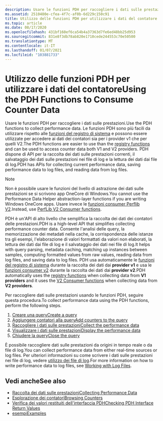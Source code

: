 ```yaml
---
description: Usare le funzioni PDH per raccogliere i dati sulle prestazioni.
ms.assetid: 2510480e-cfea-4f7c-af0b-6d229c150c91
title: Utilizzo delle funzioni PDH per utilizzare i dati del contatore
ms.topic: article
ms.date: 08/17/2020
ms.openlocfilehash: 431bf160ef6ca54b4a37363d7fe6ed48bb25d953
ms.sourcegitcommit: 831e8f3db78ab820e1710cede244553c70e50500
ms.translationtype: MT
ms.contentlocale: it-IT
ms.lasthandoff: 01/07/2021
ms.locfileid: "103881733"
---
```

# <a name="using-the-pdh-functions-to-consume-counter-data"></a><span data-ttu-id="8bbf2-103">Utilizzo delle funzioni PDH per utilizzare i dati del contatore</span><span class="sxs-lookup"><span data-stu-id="8bbf2-103">Using the PDH Functions to Consume Counter Data</span></span>

<span data-ttu-id="8bbf2-104">Usare le funzioni PDH per raccogliere i dati sulle prestazioni.</span><span class="sxs-lookup"><span data-stu-id="8bbf2-104">Use the PDH functions to collect performance data.</span></span> <span data-ttu-id="8bbf2-105">Le funzioni PDH sono più facili da utilizzare rispetto alle [funzioni del registro di sistema](using-the-registry-functions-to-consume-counter-data.md) e possono essere utilizzate per accedere ai dati dei contatori sia per i provider v1 che per quelli V2.</span><span class="sxs-lookup"><span data-stu-id="8bbf2-105">The PDH functions are easier to use than the [registry functions](using-the-registry-functions-to-consume-counter-data.md) and can be used to access counter data both V1 and V2 providers.</span></span> <span data-ttu-id="8bbf2-106">PDH dispone di API per la raccolta dei dati sulle prestazioni correnti, il salvataggio dei dati sulle prestazioni nei file di log e la lettura dei dati dai file di log.</span><span class="sxs-lookup"><span data-stu-id="8bbf2-106">PDH has APIs for collecting current performance data, saving performance data to log files, and reading data from log files.</span></span>

> [!Note]
> <span data-ttu-id="8bbf2-107">Non è possibile usare le funzioni del livello di astrazione dei dati sulle prestazioni se si scrivono app OneCore di Windows.</span><span class="sxs-lookup"><span data-stu-id="8bbf2-107">You cannot use the Performance Data Helper abstraction-layer functions if you are writing Windows OneCore apps.</span></span> <span data-ttu-id="8bbf2-108">Usare invece le [funzioni consumer Perflib V2](using-the-perflib-functions-to-consume-counter-data.md).</span><span class="sxs-lookup"><span data-stu-id="8bbf2-108">Instead, use [PerfLib V2 Consumer functions](using-the-perflib-functions-to-consume-counter-data.md).</span></span>

<span data-ttu-id="8bbf2-109">PDH è un'API di alto livello che semplifica la raccolta dei dati dei contatori delle prestazioni.</span><span class="sxs-lookup"><span data-stu-id="8bbf2-109">PDH is a high-level API that simplifies collecting performance counter data.</span></span> <span data-ttu-id="8bbf2-110">Consente l'analisi delle query, la memorizzazione dei metadati nella cache, la corrispondenza delle istanze tra gli esempi, l'elaborazione di valori formattati da valori non elaborati, la lettura dei dati dai file di log e il salvataggio dei dati nei file di log.</span><span class="sxs-lookup"><span data-stu-id="8bbf2-110">It helps with query parsing, metadata caching, matching up instances between samples, computing formatted values from raw values, reading data from log files, and saving data to log files.</span></span> <span data-ttu-id="8bbf2-111">PDH usa automaticamente le [funzioni del registro di sistema](using-the-registry-functions-to-consume-counter-data.md) durante la raccolta dei dati dai **provider v1** e usa le [funzioni consumer v2](using-the-perflib-functions-to-consume-counter-data.md) durante la raccolta dei dati dai **provider v2**.</span><span class="sxs-lookup"><span data-stu-id="8bbf2-111">PDH automatically uses the [registry functions](using-the-registry-functions-to-consume-counter-data.md) when collecting data from **V1 providers** and it uses the [V2 Consumer functions](using-the-perflib-functions-to-consume-counter-data.md) when collecting data from **V2 providers**.</span></span>

<span data-ttu-id="8bbf2-112">Per raccogliere dati sulle prestazioni usando le funzioni PDH, seguire questa procedura.</span><span class="sxs-lookup"><span data-stu-id="8bbf2-112">To collect performance data using the PDH functions, perform the following steps.</span></span>

1. [<span data-ttu-id="8bbf2-113">Creare una query</span><span class="sxs-lookup"><span data-stu-id="8bbf2-113">Create a query</span></span>](creating-a-query.md)
2. [<span data-ttu-id="8bbf2-114">Aggiungere contatori alla query</span><span class="sxs-lookup"><span data-stu-id="8bbf2-114">Add counters to the query</span></span>](creating-a-query.md)
3. [<span data-ttu-id="8bbf2-115">Raccogliere i dati sulle prestazioni</span><span class="sxs-lookup"><span data-stu-id="8bbf2-115">Collect the performance data</span></span>](collecting-performance-data.md)
4. [<span data-ttu-id="8bbf2-116">Visualizzare i dati sulle prestazioni</span><span class="sxs-lookup"><span data-stu-id="8bbf2-116">Display the performance data</span></span>](displaying-performance-data.md)
5. [<span data-ttu-id="8bbf2-117">Chiudere la query</span><span class="sxs-lookup"><span data-stu-id="8bbf2-117">Close the query</span></span>](creating-a-query.md)

<span data-ttu-id="8bbf2-118">È possibile raccogliere dati sulle prestazioni da origini in tempo reale o da file di log.</span><span class="sxs-lookup"><span data-stu-id="8bbf2-118">You can collect performance data from either real-time sources or log files.</span></span> <span data-ttu-id="8bbf2-119">Per ulteriori informazioni su come scrivere i dati sulle prestazioni nei file di log, vedere [utilizzo dei file di log](working-with-log-files.md).</span><span class="sxs-lookup"><span data-stu-id="8bbf2-119">For more information on how to write performance data to log files, see [Working with Log Files](working-with-log-files.md).</span></span>

## <a name="see-also"></a><span data-ttu-id="8bbf2-120">Vedi anche</span><span class="sxs-lookup"><span data-stu-id="8bbf2-120">See also</span></span>

- [<span data-ttu-id="8bbf2-121">Raccolta dei dati sulle prestazioni</span><span class="sxs-lookup"><span data-stu-id="8bbf2-121">Collecting Performance Data</span></span>](collecting-performance-data.md)
- [<span data-ttu-id="8bbf2-122">Esplorazione dei contatori</span><span class="sxs-lookup"><span data-stu-id="8bbf2-122">Browsing Counters</span></span>](browsing-counters.md)
- [<span data-ttu-id="8bbf2-123">Verifica dei valori restituiti dell'interfaccia PDH</span><span class="sxs-lookup"><span data-stu-id="8bbf2-123">Checking PDH Interface Return Values</span></span>](checking-pdh-interface-return-values.md)
- [<span data-ttu-id="8bbf2-124">esempi</span><span class="sxs-lookup"><span data-stu-id="8bbf2-124">Examples</span></span>](examples.md)
